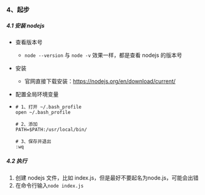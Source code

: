 ### 4、起步

##### 4.1 安装 nodejs

- 查看版本号

  - `node --version` 与 `node -v` 效果一样，都是查看 nodejs 的版本号

- 安装

  - 官网直接下载安装：https://nodejs.org/en/download/current/

- 配置全局环境变量

- ```shell
  # 1、打开 ~/.bash_profile
  open ~/.bash_profile
  
  # 2、添加
  PATH=$PATH:/usr/local/bin/
  
  # 3、保存并退出
  :wq
  ```



##### 4.2 执行

1. 创建 nodejs 文件，比如 index.js，但是最好不要起名为node.js，可能会出错
2. 在命令行输入`node index.js`



